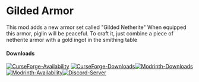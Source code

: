 # Gilded Armor

This mod adds a new armor set called "Gilded Netherite"
When equipped this armor, piglin will be peaceful.
To craft it, just combine a piece of netherite armor with a gold ingot in the smithing table

#### Downloads

[![CurseForge-Availability](http://cf.way2muchnoise.eu/versions/883194.svg)](https://www.curseforge.com/minecraft/mc-mods/gildedarmors) 
[![CurseForge-Downloads](http://cf.way2muchnoise.eu/full_883194_downloads.svg)](https://www.curseforge.com/minecraft/mc-mods/gildedarmors)[![Modrinth-Downloads](https://img.shields.io/modrinth/dt/uUXwaFR5?logo=modrinth)](https://modrinth.com/mod/gilded-armor)
[![Modrinth-Availability](https://img.shields.io/modrinth/game-versions/uUXwaFR5?logo=modrinth)](https://modrinth.com/mod/gilded-armor)[![Discord-Server](https://img.shields.io/discord/1051116089133777016?logo=discord&logoColor=white)](https://discord.gg/jVmUTGFMX5)